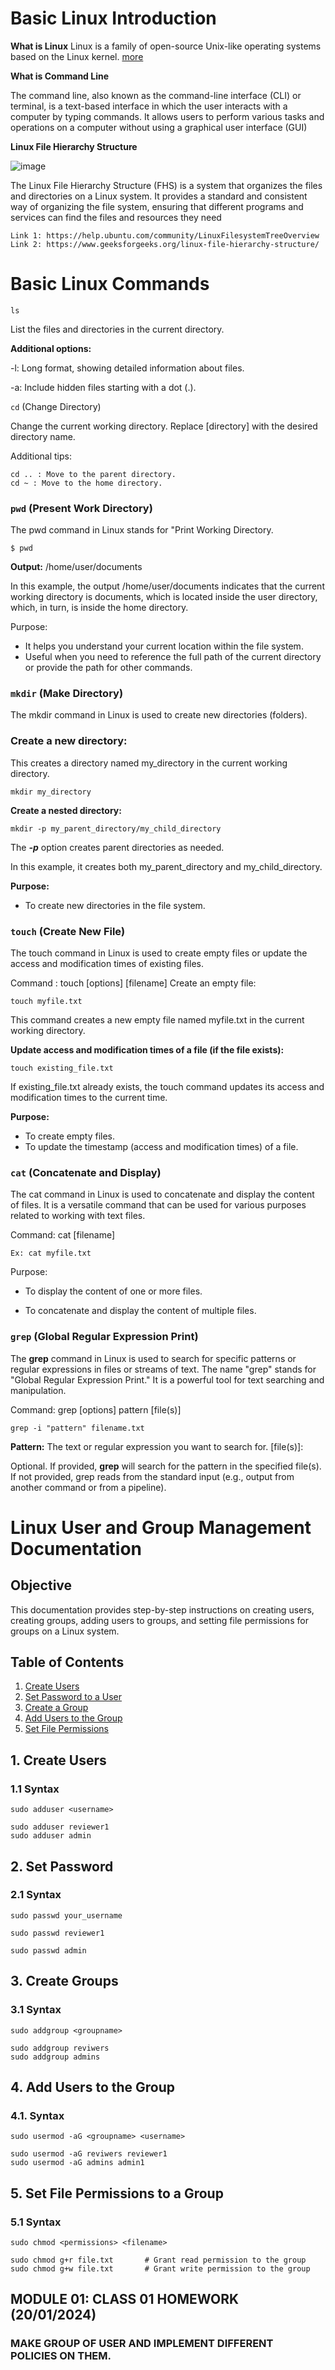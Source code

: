 # Basic Linux Introduction

**What is Linux**
Linux is a family of open-source Unix-like operating systems based on the Linux kernel. [more](https://en.wikipedia.org/wiki/Linux)

**What is Command Line**

The command line, also known as the command-line interface (CLI) or terminal, is a text-based interface in which the user interacts with a computer by typing commands. It allows users to perform various tasks and operations on a computer without using a graphical user interface (GUI)



**Linux File Hierarchy Structure**

![image](https://linuxhandbook.com/content/images/2020/06/linux-directory-structure.png)

The Linux File Hierarchy Structure (FHS) is a system that organizes the files and directories on a Linux system. It provides a standard and consistent way of organizing the file system, ensuring that different programs and services can find the files and resources they need
```
Link 1: https://help.ubuntu.com/community/LinuxFilesystemTreeOverview
Link 2: https://www.geeksforgeeks.org/linux-file-hierarchy-structure/

```
# Basic Linux Commands
`ls`

List the files and directories in the current directory.


 **Additional options:**

-l: Long format, showing detailed information about files.

-a: Include hidden files starting with a dot (.).


`cd` (Change Directory)

Change the current working directory. Replace [directory] with the desired directory name.

Additional tips:


```shell
cd .. : Move to the parent directory.
cd ~ : Move to the home directory.
```

### `pwd` (Present Work Directory)

The pwd command in Linux stands for "Print Working Directory.

```shell
$ pwd
```
**Output:** /home/user/documents

In this example, the output /home/user/documents indicates that the current working directory is documents, which is located inside the user directory, which, in turn, is inside the home directory.

Purpose:

- It helps you understand your current location within the file system.
- Useful when you need to reference the full path of the current directory or provide the path for other commands.

### `mkdir` (Make Directory)

The mkdir command in Linux is used to create new directories (folders).

### Create a new directory:

This creates a directory named my_directory in the current working directory.

```shell
mkdir my_directory
```

**Create a nested directory:**

```shell
mkdir -p my_parent_directory/my_child_directory
```
The ***-p*** option creates parent directories as needed. 

In this example, it creates both my_parent_directory and my_child_directory.

**Purpose:**
- To create new directories in the file system.

### `touch` (Create New File)

The touch command in Linux is used to create empty files or update the access and modification times of existing files.


Command : touch [options] [filename]
Create an empty file:

```shell
touch myfile.txt
 ```
This command creates a new empty file named myfile.txt in the current working directory.

**Update access and modification times of a file (if the file exists):**

```shell
touch existing_file.txt
```

If existing_file.txt already exists, the touch command updates its access and modification times to the current time.

**Purpose:**

- To create empty files.
- To update the timestamp (access and modification times) of a file.

### `cat` (Concatenate and Display)

The cat command in Linux is used to concatenate and display the content of files. It is a versatile command that can be used for various purposes related to working with text files. 

Command: cat [filename]

```shell
Ex: cat myfile.txt
```
Purpose:

* To display the content of one or more files.
- To concatenate and display the content of multiple files.


### `grep` (Global Regular Expression Print)

The **grep** command in Linux is used to search for specific patterns or regular expressions in files or streams of text. The name "grep" stands for "Global Regular Expression Print." It is a powerful tool for text searching and manipulation.


Command: grep [options] pattern [file(s)]

```shell
grep -i "pattern" filename.txt
```
**Pattern:** The text or regular expression you want to search for.
[file(s)]: 

Optional. 
If provided, **grep** will search for the pattern in the specified file(s). If not provided, grep reads from the standard input (e.g., output from another command or from a pipeline).

# Linux User and Group Management Documentation

## Objective

This documentation provides step-by-step instructions on creating users, creating groups, adding users to groups, and setting file permissions for groups on a Linux system.

## Table of Contents

1. [Create Users](#create-users)
2. [Set Password to a User](#set-password)
3. [Create a Group](#create-a-group)
4. [Add Users to the Group](#add-users-to-the-group)
5. [Set File Permissions](#set-file-permissions)

## 1. Create Users <a name="create-users"></a>

### 1.1 Syntax

`sudo adduser <username>`

```shell
sudo adduser reviewer1
sudo adduser admin
```

## 2. Set Password <a name="set-password"></a>

### 2.1 Syntax

`sudo passwd your_username
`

```shell
sudo passwd reviewer1
```

```shell 
sudo passwd admin
```

## 3. Create Groups <a name="create-a-group"></a>

### 3.1 Syntax

`sudo addgroup <groupname>`

```shell
sudo addgroup reviwers
sudo addgroup admins
```



## 4. Add Users to the Group <a name="add-users-to-the-group"></a>

### 4.1. Syntax

`sudo usermod -aG <groupname> <username>`

```shell
sudo usermod -aG reviwers reviewer1
sudo usermod -aG admins admin1
```

## 5. Set File Permissions to a Group <a name="set-file-permissions"></a>

### 5.1 Syntax

`sudo chmod <permissions> <filename>`

```shell
sudo chmod g+r file.txt       # Grant read permission to the group
sudo chmod g+w file.txt       # Grant write permission to the group
```

## MODULE 01: CLASS 01 HOMEWORK (20/01/2024)

### MAKE GROUP OF USER AND IMPLEMENT DIFFERENT POLICIES ON THEM.